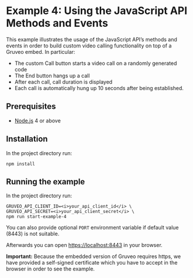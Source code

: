 # Example 4: Using the JavaScript API Methods and Events

This example illustrates the usage of the JavaScript API’s methods and events in order to build custom video calling functionality on top of a Gruveo embed. In particular:

* The custom Call button starts a video call on a randomly generated code
* The End button hangs up a call
* After each call, call duration is displayed
* Each call is automatically hung up 10 seconds after being established.

## Prerequisites

* [Node.js](https://nodejs.org/) 4 or above

## Installation

In the project directory run:

```
npm install
```

## Running the example

In the project directory run:

```
GRUVEO_API_CLIENT_ID=<i>your_api_client_id</i> \
GRUVEO_API_SECRET=<i>your_api_client_secret</i> \
npm run start-example-4
```

You can also provide optional `PORT` environment variable if default value (8443) is not suitable.

Afterwards you can open [https://localhost:8443](https://localhost:8443) in your browser.

**Important:** Because the embedded version of Gruveo requires https, we have provided a self-signed certificate which you have to accept in the browser in order to see the example.
